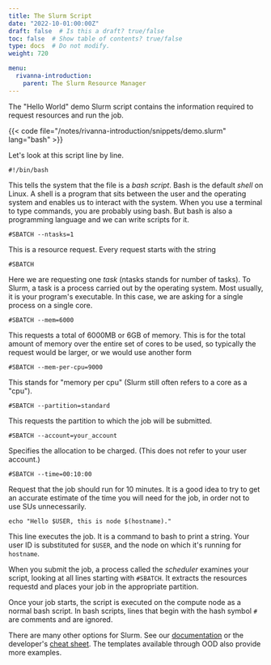 ```yaml
---
title: The Slurm Script
date: "2022-10-01:00:00Z"
draft: false  # Is this a draft? true/false
toc: false  # Show table of contents? true/false
type: docs  # Do not modify.
weight: 720

menu:
  rivanna-introduction:
    parent: The Slurm Resource Manager
---
```


The "Hello World" demo Slurm script contains the information required to request resources and run the job.

{{< code file="/notes/rivanna-introduction/snippets/demo.slurm" lang="bash" >}}

Let's look at this script line by line.
```no-highlight
#!/bin/bash
```
This tells the system that the file is a _bash script_.  Bash is the default _shell_ on Linux.  A shell is a program that sits between the user and the operating system and enables us to interact with the system.  When you use a terminal to type commands, you are probably using bash.  But bash is also a programming language and we can write scripts for it.

```no-highlight
#SBATCH --ntasks=1
```
This is a resource request.  Every request starts with the string
```no-highlight
#SBATCH
```
Here we are requesting one _task_ (ntasks stands for number of tasks).  To Slurm, a task is a process carried out by the operating system.  Most usually, it is your program's executable.  In this case, we are asking for a single process on a single core.
```no-highlight
#SBATCH --mem=6000
```
This requests a total of 6000MB or 6GB of memory.  This is for the total amount of memory over the entire set of cores to be used, so typically the request would be larger, or we would use another form
```no-highlight
#SBATCH --mem-per-cpu=9000
```
This stands for "memory per cpu" (Slurm still often refers to a core as a "cpu").
```no-highlight
#SBATCH --partition=standard
```
This requests the partition to which the job will be submitted.
```no-highlight
#SBATCH --account=your_account
```
Specifies the allocation to be charged.  (This does not refer to your user account.)
```no-highlight
#SBATCH --time=00:10:00
```
Request that the job should run for 10 minutes.  It is a good idea to try to get an accurate estimate of the time you will need for the job, in order not to use SUs unnecessarily.
```no-highlight
echo "Hello $USER, this is node $(hostname)."
```
This line executes the job.  It is a command to bash to print a string.  Your user ID is substituted for `$USER`, and the node on which it's running for `hostname`.

When you submit the job, a process called the _scheduler_ examines your script, looking at all lines starting with `#SBATCH`.  It extracts the resources requestd and places your job in the appropriate partition.

Once your job starts, the script is executed on the compute node as a normal bash script.  In bash scripts, lines that begin with the hash symbol `#` are comments and are ignored.

There are many other options for Slurm.  See our [documentation](https://www.rc.virginia.edu/userinfo/rivanna/slurm/) or the developer's [cheat sheet](https://slurm.schedmd.com/pdfs/summary.pdf).  The templates available through OOD also provide more examples.

